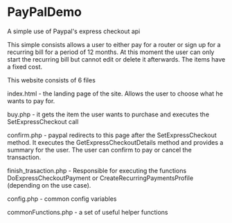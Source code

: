 # PayPalDemo
A simple use of Paypal's express checkout api

This simple consists allows a user to either pay for a router or sign up for a recurring bill for a period of 12 months. At this moment the user can only start the recurring bill but cannot edit or delete it afterwards. The items have a fixed cost.

This website consists of 6 files

  index.html - the landing page of the site. Allows the user to choose what he wants to pay for. 
  
  buy.php - it gets the item the user wants to purchase and executes the SetExpressCheckout call
  
  confirm.php - paypal redirects to this page after the SetExpressCheckout method. It executes the GetExpressCheckoutDetails method and provides a summary for the user. The user can confirm to pay or cancel the transaction.
  
  finish_trasaction.php - Responsible for executing the functions DoExpressCheckoutPayment or CreateRecurringPaymentsProfile (depending on the use case). 
  
  config.php - common config variables
  
  commonFunctions.php - a set of useful helper functions
